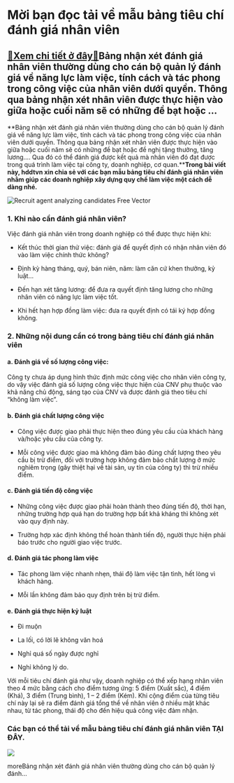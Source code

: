 Mời bạn đọc tải về mẫu bảng tiêu chí đánh giá nhân viên
=======================================================

[:gift:Xem chi tiết ở đây:gift:](https://hddtvn.com/moi-ban-doc-tai-ve-mau-bang-tieu-chi-danh-gia-nhan-vien/)Bảng nhận xét đánh giá nhân viên thường dùng cho cán bộ quản lý đánh giá về năng lực làm việc, tính cách và tác phong trong công việc của nhân viên dưới quyền. Thông qua bảng nhận xét nhân viên được thực hiện vào giữa hoặc cuối năm sẽ có những đề bạt hoặc …
-----------------------------------------------------------------------------------------------------------------------------------------------------------------------------------------------------------------------------------------------------------------

**Bảng nhận xét đánh giá nhân viên thường dùng cho cán bộ quản lý đánh giá về năng lực làm việc, tính cách và tác phong trong công việc của nhân viên dưới quyền. Thông qua bảng nhận xét nhân viên được thực hiện vào giữa hoặc cuối năm sẽ có những đề bạt hoặc đề nghị tặng thưởng, tăng lương…. Qua đó có thể đánh giá được kết quả mà nhân viên đó đạt được trong quá trình làm việc tại công ty, doanh nghiệp, cơ quan.****Trong bài viết này, hddtvn xin chia sẻ với các bạn mẫu bảng tiêu chí đánh giá nhân viên nhằm giúp các doanh nghiệp xây dựng quy chế làm việc một cách dễ dàng nhé.**


![Recruit agent analyzing candidates Free Vector](https://hddtvn.com/wp-content/uploads/2021/01/recruit-agent-analyzing-candidates_74855-4565.jpg)


### 1. Khi nào cần đánh giá nhân viên?


Việc đánh giá nhân viên trong doanh nghiệp có thể được thực hiện khi:




* Kết thúc thời gian thử việc: đánh giá để quyết định có nhận nhân viên đó vào làm việc chính thức không?

* Định kỳ hàng tháng, quý, bán niên, năm: làm căn cứ khen thưởng, kỷ luật…

* Đến hạn xét tăng lương: để đưa ra quyết định tăng lương cho những nhân viên có năng lực làm việc tốt.

* Khi hết hạn hợp đồng làm việc: đưa ra quyết định có tái ký hợp đồng không.



### 2. Những nội dung cần có trong bảng tiêu chí đánh giá nhân viên


#### a. Đánh giá về số lượng công việc:


Công ty chưa áp dụng hình thức định mức công việc cho nhân viên công ty, do vậy việc đánh giá số lượng công việc thực hiện của CNV phụ thuộc vào khả năng chủ động, sáng tạo của CNV và được đánh giá theo tiêu chí “không làm việc”.


#### b. Đánh giá chất lượng công việc




* Công việc được giao phải thực hiện theo đúng yêu cầu của khách hàng và/hoặc yêu cầu của công ty.

* Mỗi công việc được giao mà không đảm bảo đúng chất lượng theo yêu cầu bị trừ điểm, đối với trường hợp không đảm bảo chất lượng ở mức nghiêm trọng (gây thiệt hại về tài sản, uy tín của công ty) thì trừ nhiều điểm.



#### c. Đánh giá tiến độ công việc




* Những công việc được giao phải hoàn thành theo đúng tiến độ, thời hạn, những trường hợp quá hạn do trường hợp bất khả kháng thì không xét vào quy định này.

* Trường hợp xác định không thể hoàn thành tiến độ, người thực hiện phải báo trước cho người giao việc trước.



#### d. Đánh giá tác phong làm việc




* Tác phong làm việc nhanh nhẹn, thái độ làm việc tận tình, hết lòng vì khách hàng.

* Mỗi lần không đảm bảo quy định trên bị trừ điểm.



#### e. Đánh giá thực hiện kỷ luật




* Đi muộn

* La lối, có lời lẽ không văn hoá

* Nghỉ quá số ngày được nghỉ

* Nghỉ không lý do.



Với mỗi tiêu chí đánh giá như vậy, doanh nghiệp có thể xếp hạng nhân viên theo 4 mức bằng cách cho điểm tương ứng: 5 điểm (Xuất sắc), 4 điểm (Khá), 3 điểm (Trung bình), 1 – 2 điểm (Kém). Khi cộng điểm của từng tiêu chí này lại sẽ ra điểm đánh giá tổng thể về nhân viên ở nhiều mặt khác nhau, từ tác phong, thái độ cho đến hiệu quả công việc đảm nhận.


### Các bạn có thể tải về mẫu bảng tiêu chí đánh giá nhân viên **TẠI ĐÂY**.


![](https://hddtvn.com/wp-content/uploads/2021/01/69.png)


moreBảng nhận xét đánh giá nhân viên thường dùng cho cán bộ quản lý đánh…

